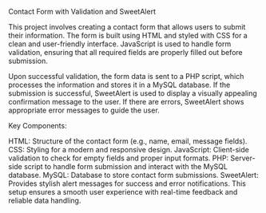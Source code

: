 Contact Form with Validation and SweetAlert

This project involves creating a contact form that allows users to submit their information. The form is built using HTML and styled with CSS for a clean and user-friendly interface. JavaScript is used to handle form validation, ensuring that all required fields are properly filled out before submission.

Upon successful validation, the form data is sent to a PHP script, which processes the information and stores it in a MySQL database. If the submission is successful, SweetAlert is used to display a visually appealing confirmation message to the user. If there are errors, SweetAlert shows appropriate error messages to guide the user.

Key Components:

HTML: Structure of the contact form (e.g., name, email, message fields).
CSS: Styling for a modern and responsive design.
JavaScript: Client-side validation to check for empty fields and proper input formats.
PHP: Server-side script to handle form submission and interact with the MySQL database.
MySQL: Database to store contact form submissions.
SweetAlert: Provides stylish alert messages for success and error notifications.
This setup ensures a smooth user experience with real-time feedback and reliable data handling.
